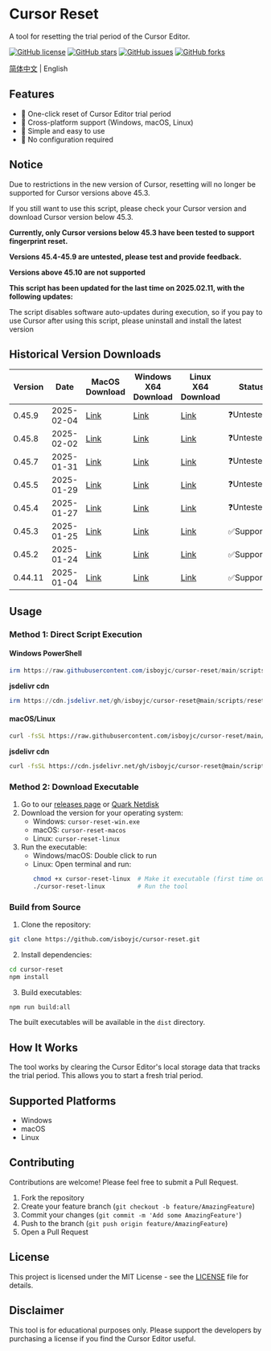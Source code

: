 # Cursor Reset

A tool for resetting the trial period of the Cursor Editor.

[![GitHub license](https://img.shields.io/github/license/isboyjc/cursor-reset)](https://github.com/isboyjc/cursor-reset/blob/master/LICENSE)
[![GitHub stars](https://img.shields.io/github/stars/isboyjc/cursor-reset)](https://github.com/isboyjc/cursor-reset/stargazers)
[![GitHub issues](https://img.shields.io/github/issues/isboyjc/cursor-reset)](https://github.com/isboyjc/cursor-reset/issues)
[![GitHub forks](https://img.shields.io/github/forks/isboyjc/cursor-reset)](https://github.com/isboyjc/cursor-reset/network)

[简体中文](./README_zh-CN.md) | English

## Features

- 🚀 One-click reset of Cursor Editor trial period
- 💪 Cross-platform support (Windows, macOS, Linux)
- 🔧 Simple and easy to use
- 🎯 No configuration required

## Notice

Due to restrictions in the new version of Cursor, resetting will no longer be supported for Cursor versions above 45.3.

If you still want to use this script, please check your Cursor version and download Cursor version below 45.3.

**Currently, only Cursor versions below 45.3 have been tested to support fingerprint reset.**

**Versions 45.4-45.9 are untested, please test and provide feedback.**

**Versions above 45.10 are not supported**

**This script has been updated for the last time on 2025.02.11, with the following updates:**

The script disables software auto-updates during execution, so if you pay to use Cursor after using this script, please uninstall and install the latest version

## Historical Version Downloads

| Version | Date | MacOS Download | Windows X64 Download | Linux X64 Download | Status |
| --- | --- | --- | --- | --- | --- |
| 0.45.9 | 2025-02-04 | [Link](https://downloader.cursor.sh/builds/250202tgstl42dt/mac/installer/universal) | [Link](https://downloader.cursor.sh/builds/250202tgstl42dt/windows/nsis/x64) | [Link](https://downloader.cursor.sh/builds/250202tgstl42dt/linux/appImage/x64) | ❓Untested |
| 0.45.8 | 2025-02-02 | [Link](https://downloader.cursor.sh/builds/250201b44xw1x2k/mac/installer/universal) | [Link](https://downloader.cursor.sh/builds/250201b44xw1x2k/windows/nsis/x64) | [Link](https://downloader.cursor.sh/builds/250201b44xw1x2k/linux/appImage/x64) | ❓Untested |
| 0.45.7 | 2025-01-31 | [Link](https://downloader.cursor.sh/builds/250130nr6eorv84/mac/installer/universal) | [Link](https://downloader.cursor.sh/builds/250130nr6eorv84/windows/nsis/x64) | [Link](https://downloader.cursor.sh/builds/250130nr6eorv84/linux/appImage/x64) | ❓Untested |
| 0.45.5 | 2025-01-29 | [Link](https://downloader.cursor.sh/builds/250128loaeyulq8/mac/installer/universal) | [Link](https://downloader.cursor.sh/builds/250128loaeyulq8/windows/nsis/x64) | [Link](https://downloader.cursor.sh/builds/250128loaeyulq8/linux/appImage/x64) | ❓Untested |
| 0.45.4 | 2025-01-27 | [Link](https://downloader.cursor.sh/builds/250126vgr3vztvj/mac/installer/universal) | [Link](https://downloader.cursor.sh/builds/250126vgr3vztvj/windows/nsis/x64) | [Link](https://downloader.cursor.sh/builds/250126vgr3vztvj/linux/appImage/x64) | ❓Untested |
| 0.45.3 | 2025-01-25 | [Link](https://downloader.cursor.sh/builds/250124b0rcj0qql/mac/installer/universal) | [Link](https://downloader.cursor.sh/builds/250124b0rcj0qql/windows/nsis/x64) | [Link](https://downloader.cursor.sh/builds/250124b0rcj0qql/linux/appImage/x64) | ✅Supported |
| 0.45.2 | 2025-01-24 | [Link](https://downloader.cursor.sh/builds/250123mhituoa6o/mac/installer/universal) | [Link](https://downloader.cursor.sh/builds/250123mhituoa6o/windows/nsis/x64) | [Link](https://downloader.cursor.sh/builds/250123mhituoa6o/linux/appImage/x64) | ✅Supported |
| 0.44.11 | 2025-01-04 | [Link](https://downloader.cursor.sh/builds/250103fqxdt5u9z/mac/installer/universal) | [Link](https://downloader.cursor.sh/builds/250103fqxdt5u9z/windows/nsis/x64) | [Link](https://downloader.cursor.sh/builds/250103fqxdt5u9z/linux/appImage/x64) | ✅Supported |

## Usage

### Method 1: Direct Script Execution

#### Windows PowerShell

```powershell
irm https://raw.githubusercontent.com/isboyjc/cursor-reset/main/scripts/reset.ps1 | iex
```

**jsdelivr cdn**
```powershell
irm https://cdn.jsdelivr.net/gh/isboyjc/cursor-reset@main/scripts/reset.ps1 | iex
```


#### macOS/Linux

```bash
curl -fsSL https://raw.githubusercontent.com/isboyjc/cursor-reset/main/scripts/reset.sh | sh
```

**jsdelivr cdn**
```bash
curl -fsSL https://cdn.jsdelivr.net/gh/isboyjc/cursor-reset@main/scripts/reset.sh | sh
```

### Method 2: Download Executable

1. Go to our [releases page](https://github.com/isboyjc/cursor-reset/releases) or [Quark Netdisk](https://pan.quark.cn/s/bb4adc58b4e1)
2. Download the version for your operating system:
   - Windows: `cursor-reset-win.exe`
   - macOS: `cursor-reset-macos`
   - Linux: `cursor-reset-linux`
3. Run the executable:
   - Windows/macOS: Double click to run
   - Linux: Open terminal and run:
     ```bash
     chmod +x cursor-reset-linux  # Make it executable (first time only)
     ./cursor-reset-linux         # Run the tool
     ```

### Build from Source

1. Clone the repository:
```bash
git clone https://github.com/isboyjc/cursor-reset.git
```

2. Install dependencies:
```bash
cd cursor-reset
npm install
```

3. Build executables:
```bash
npm run build:all
```

The built executables will be available in the `dist` directory.

## How It Works

The tool works by clearing the Cursor Editor's local storage data that tracks the trial period. This allows you to start a fresh trial period.

## Supported Platforms

- Windows
- macOS
- Linux

## Contributing

Contributions are welcome! Please feel free to submit a Pull Request.

1. Fork the repository
2. Create your feature branch (`git checkout -b feature/AmazingFeature`)
3. Commit your changes (`git commit -m 'Add some AmazingFeature'`)
4. Push to the branch (`git push origin feature/AmazingFeature`)
5. Open a Pull Request

## License

This project is licensed under the MIT License - see the [LICENSE](LICENSE) file for details.

## Disclaimer

This tool is for educational purposes only. Please support the developers by purchasing a license if you find the Cursor Editor useful.
